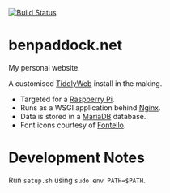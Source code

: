 [![Build Status](https://travis-ci.org/pads/benpaddock.net.png?branch=master)](https://travis-ci.org/pads/benpaddock.net)

benpaddock.net
==============

My personal website.

A customised [TiddlyWeb](https://github.com/TiddlyWeb) install in the making.

* Targeted for a [Raspberry Pi](http://www.raspberrypi.org/).
* Runs as a WSGI application behind [Nginx](http://wiki.nginx.org/Main).
* Data is stored in a [MariaDB](http://mariadb.org/) database.
* Font icons courtesy of [Fontello](http://fontello.com).

Development Notes
=================

Run `setup.sh` using `sudo env PATH=$PATH`.
